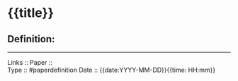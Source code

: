 # {{title}}

## Definition:
---
Links :: 
Paper ::  
Type :: #paperdefinition
Date :: {{date:YYYY-MM-DD}}{{time: HH:mm}}